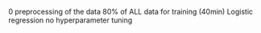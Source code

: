 0 preprocessing of the data
80% of ALL data for training (40min)
Logistic regression no hyperparameter tuning
